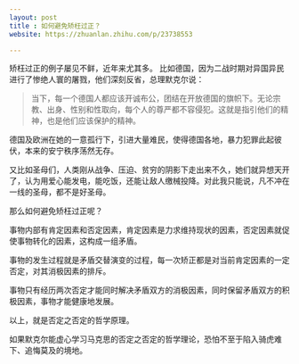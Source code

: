 ```yaml
---
layout: post
title : 如何避免矫枉过正？
website: https://zhuanlan.zhihu.com/p/23738553

---
```

矫枉过正的例子屡见不鲜，近年来尤其多。
比如德国，因为二战时期对异国异民进行了惨绝人寰的屠戮，他们深刻反省，总理默克尔说：

> 当下，每一个德国人都应该开诚布公，团结在开放德国的旗帜下。无论宗教、出身、性别和性取向，每个人的尊严都不容侵犯。这就是指引他们的精神，也是他们应该保护的精神。

 德国及欧洲在她的一意孤行下，引进大量难民，使得德国各地，暴力犯罪此起彼伏，本来的安宁秩序荡然无存。

又比如圣母们，人类刚从战争、压迫、贫穷的阴影下走出来不久，她们就异想天开了，认为用爱心能发电，能吃饭，还能让敌人缴械投降。对此我只能说，凡不冲在一线的圣母，都不是好圣母。

那么如何避免矫枉过正呢？

事物内部有肯定因素和否定因素，肯定因素是力求维持现状的因素，否定因素就促使事物转化的因素，这构成一组矛盾。

事物的发生过程就是矛盾交替演变的过程，每一次矫正都是对当前肯定因素的一定否定，对其消极因素的排斥。

事物只有经历两次否定才能同时解决矛盾双方的消极因素，同时保留矛盾双方的积极因素，事物才能健康地发展。

以上，就是否定之否定的哲学原理。

如果默克尔能虚心学习马克思的否定之否定的哲学理论，恐怕不至于陷入骑虎难下、追悔莫及的境地。